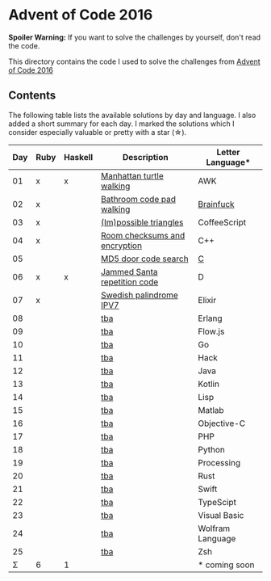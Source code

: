 Advent of Code 2016
===================

**Spoiler Warning:** If you want to solve the challenges by yourself, don't read the code.

This directory contains the code I used to solve the challenges from [Advent of Code 2016](http://adventofcode.com/2016)

Contents
--------

The following table lists the available solutions by day and language. I also
added a short summary for each day. I marked the solutions which I consider
especially valuable or pretty with a star (☆).

Day | Ruby | Haskell | Description                                                         | Letter Language*
----|------|---------|---------------------------------------------------------------------|-----------------
01  |  x   |    x    | [Manhattan turtle walking](http://adventofcode.com/2016/day/1)      | AWK
02  |  x   |         | [Bathroom code pad walking](http://adventofcode.com/2016/day/2)     | [Brainfuck](day02/part1.bf)
03  |  x   |         | [(Im)possible triangles](http://adventofcode.com/2016/day/3)        | CoffeeScript
04  |  x   |         | [Room checksums and encryption](http://adventofcode.com/2016/day/4) | C++
05  |      |         | [MD5 door code search](http://adventofcode.com/2016/day/5)          | [C](day05/main.c)
06  |  x   |    x    | [Jammed Santa repetition code](http://adventofcode.com/2016/day/6)  | D
07  |  x   |         | [Swedish palindrome IPV7](http://adventofcode.com/2016/day/7)       | Elixir
08  |      |         | [tba](http://adventofcode.com/2016/day/8)                           | Erlang
09  |      |         | [tba](http://adventofcode.com/2016/day/9)                           | Flow.js
10  |      |         | [tba](http://adventofcode.com/2016/day/10)                          | Go
11  |      |         | [tba](http://adventofcode.com/2016/day/11)                          | Hack
12  |      |         | [tba](http://adventofcode.com/2016/day/12)                          | Java
13  |      |         | [tba](http://adventofcode.com/2016/day/13)                          | Kotlin
14  |      |         | [tba](http://adventofcode.com/2016/day/14)                          | Lisp
15  |      |         | [tba](http://adventofcode.com/2016/day/15)                          | Matlab
16  |      |         | [tba](http://adventofcode.com/2016/day/16)                          | Objective-C
17  |      |         | [tba](http://adventofcode.com/2016/day/17)                          | PHP
18  |      |         | [tba](http://adventofcode.com/2016/day/18)                          | Python
19  |      |         | [tba](http://adventofcode.com/2016/day/19)                          | Processing
20  |      |         | [tba](http://adventofcode.com/2016/day/20)                          | Rust
21  |      |         | [tba](http://adventofcode.com/2016/day/21)                          | Swift
22  |      |         | [tba](http://adventofcode.com/2016/day/22)                          | TypeScipt
23  |      |         | [tba](http://adventofcode.com/2016/day/23)                          | Visual Basic
24  |      |         | [tba](http://adventofcode.com/2016/day/24)                          | Wolfram Language
25  |      |         | [tba](http://adventofcode.com/2016/day/25)                          | Zsh
Σ   |  6   |    1    |                                                                     | * coming soon
